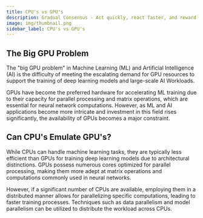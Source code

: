 ```yaml
---
title: CPU's vs GPU's
description: Gradual Consensus - Act quickly, react faster, and reward slowly.
image: img/thumbnail.png
sidebar_label: CPU's vs GPU's
---
```


## The Big GPU Problem

The "big GPU problem" in Machine Learning (ML) and Artificial Intelligence (AI) is the difficulty of meeting the escalating demand for GPU resources to support the training of deep learning models and large-scale AI Workloads.

GPUs have become the preferred hardware for accelerating ML training due to their capacity for parallel processing and matrix operations, which are essential for neural network computations. However, as ML and AI applications become more intricate and investment in this field rises significantly, the availability of GPUs becomes a major constraint.

## Can CPU's Emulate GPU's?

While CPUs can handle machine learning tasks, they are typically less efficient than GPUs for training deep learning models due to architectural distinctions. GPUs possess numerous cores optimized for parallel processing, making them more adept at matrix operations and computations commonly used in neural networks.

However, if a significant number of CPUs are available, employing them in a distributed manner allows for parallelizing
specific computations, leading to faster training processes. Techniques such as data parallelism and model parallelism can be utilized to distribute the workload across CPUs.
